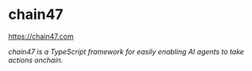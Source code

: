 # chain47

https://chain47.com

_chain47 is a TypeScript framework for easily enabling AI agents to take actions onchain._

